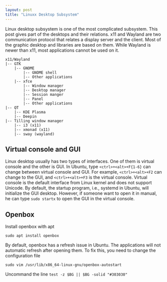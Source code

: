 ```yaml
---
layout: post
title: "Linuxx Desktop Subsystem"
---
```


Linux desktop subsystem is one of the most complicated subsystem.
This post gives part of the desktops and their relations.
x11 and Wayland are two communication protocol that relates a display server and the client.
Most of the graphic desktop and libraries are based on them.
While Wayland is newer than x11, most applications cannot be used on it.

    x11/Wayland
    |-- GTK
        |-- GNOME
            |-- GNOME shell
            |-- Other applications
        |-- xfce
            |-- Window manager
            |-- Desktop manager
            |-- Session manger
            |-- Panel
            |-- Other applications
    |-- QT
        |-- KDE Plasma
        |-- Deepin
    |-- Tilling window manager
        |-- i3 (x11)
        |-- xmonad (x11)
        |-- sway (wayland)

## Virtual console and GUI

Linux desktop usually has two types of interfaces.
One of them is virtual console and the other is GUI.
In Ubuntu, type `<ctrl>+<alt>+F{1-6}` can change between virtual console and GUI.
For example, `<ctrl>+<alt>+F2` can change to the GUI, and `<ctrl>+<alt>+F3` is the virtual console.
Virtual console is the default interface from Linux kernel and does not support Unicode.
By default, the startup program, i.e., systemd in Ubuntu, will initialize the GUI desktop.
However, if someone want to open it in manual, he can type `sudo startx` to open the GUI in the virtual console.

## Openbox

Install openbox with apt

    sudo apt install openbox

By default, openbox has a refresh issue in Ubuntu.
The applications will not automatic refresh after opening them.
To fix this, you need to change the configuration file

    sudo vim /usr/lib/x86_64-linux-gnu/openbox-autostart

Uncommand the line `test -z $BG || $BG -solid "#303030"`

